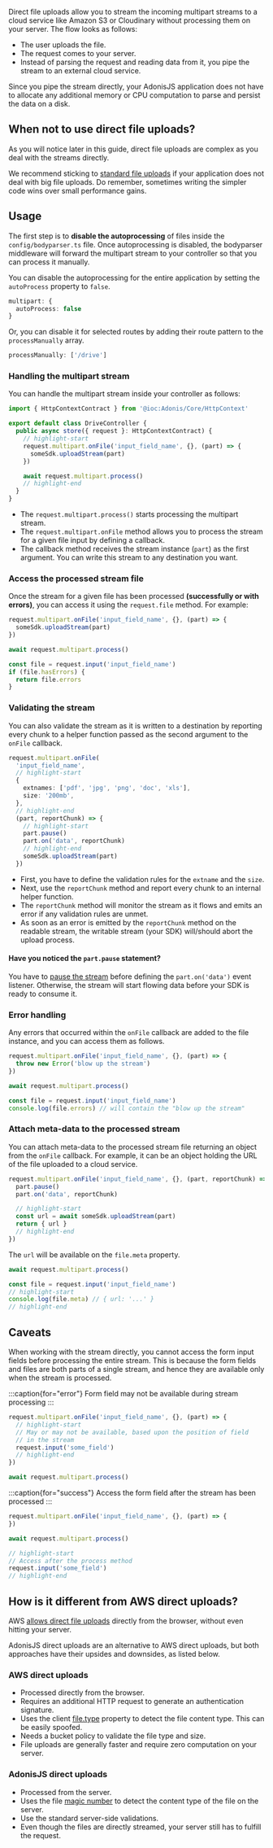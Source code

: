 Direct file uploads allow you to stream the incoming multipart streams to a cloud service like Amazon S3 or Cloudinary without processing them on your server. The flow looks as follows:

- The user uploads the file.
- The request comes to your server.
- Instead of parsing the request and reading data from it, you pipe the stream to an external cloud service.

Since you pipe the stream directly, your AdonisJS application does not have to allocate any additional memory or CPU computation to parse and persist the data on a disk.

## When not to use direct file uploads?
As you will notice later in this guide, direct file uploads are complex as you deal with the streams directly.

We recommend sticking to [standard file uploads](./file-uploads.md) if your application does not deal with big file uploads. Do remember, sometimes writing the simpler code wins over small performance gains.

## Usage
The first step is to **disable the autoprocessing** of files inside the `config/bodyparser.ts` file. Once autoprocessing is disabled, the bodyparser middleware will forward the multipart stream to your controller so that you can process it manually.

You can disable the autoprocessing for the entire application by setting the `autoProcess` property to `false`.

```ts
multipart: {
  autoProcess: false
}
```

Or, you can disable it for selected routes by adding their route pattern to the `processManually` array.

```ts
processManually: ['/drive']
```

### Handling the multipart stream
You can handle the multipart stream inside your controller as follows:

```ts
import { HttpContextContract } from '@ioc:Adonis/Core/HttpContext'

export default class DriveController {
  public async store({ request }: HttpContextContract) {
    // highlight-start
    request.multipart.onFile('input_field_name', {}, (part) => {
      someSdk.uploadStream(part)
    })

    await request.multipart.process()
    // highlight-end
  }
}
```

- The `request.multipart.process()` starts processing the multipart stream.
- The `request.multipart.onFile` method allows you to process the stream for a given file input by defining a callback.
- The callback method receives the stream instance (`part`) as the first argument. You can write this stream to any destination you want.

### Access the processed stream file
Once the stream for a given file has been processed **(successfully or with errors)**, you can access it using the `request.file` method. For example:

```ts
request.multipart.onFile('input_field_name', {}, (part) => {
  someSdk.uploadStream(part)
})

await request.multipart.process()

const file = request.input('input_field_name')
if (file.hasErrors) {
  return file.errors
}
```

### Validating the stream
You can also validate the stream as it is written to a destination by reporting every chunk to a helper function passed as the second argument to the `onFile` callback.

```ts
request.multipart.onFile(
  'input_field_name',
  // highlight-start
  {
    extnames: ['pdf', 'jpg', 'png', 'doc', 'xls'],
    size: '200mb',  
  },
  // highlight-end
  (part, reportChunk) => {
    // highlight-start
    part.pause()
    part.on('data', reportChunk)
    // highlight-end
    someSdk.uploadStream(part)
  })
```

- First, you have to define the validation rules for the `extname` and the `size`.
- Next, use the `reportChunk` method and report every chunk to an internal helper function. 
- The `reportChunk` method will monitor the stream as it flows and emits an error if any validation rules are unmet.
- As soon as an error is emitted by the `reportChunk` method on the readable stream, the writable stream (your SDK) will/should abort the upload process.

#### Have you noticed the `part.pause` statement?
You have to [pause the stream](https://nodejs.org/api/stream.html#stream_event_data) before defining the `part.on('data')` event listener. Otherwise, the stream will start flowing data before your SDK is ready to consume it. 

### Error handling
Any errors that occurred within the `onFile` callback are added to the file instance, and you can access them as follows.

```ts
request.multipart.onFile('input_field_name', {}, (part) => {
  throw new Error('blow up the stream')
})

await request.multipart.process()

const file = request.input('input_field_name')
console.log(file.errors) // will contain the "blow up the stream"
```

### Attach meta-data to the processed stream
You can attach meta-data to the processed stream file returning an object from the `onFile` callback. For example, it can be an object holding the URL of the file uploaded to a cloud service.

```ts
request.multipart.onFile('input_field_name', {}, (part, reportChunk) => {
  part.pause()
  part.on('data', reportChunk)

  // highlight-start
  const url = await someSdk.uploadStream(part)
  return { url }
  // highlight-end
})
```

The `url` will be available on the `file.meta` property.

```ts
await request.multipart.process()

const file = request.input('input_field_name')
// highlight-start
console.log(file.meta) // { url: '...' }
// highlight-end
```

## Caveats
When working with the stream directly, you cannot access the form input fields before processing the entire stream. This is because the form fields and files are both parts of a single stream, and hence they are available only when the stream is processed.

:::caption{for="error"}
Form field may not be available during stream processing
:::

```ts
request.multipart.onFile('input_field_name', {}, (part) => {
  // highlight-start
  // May or may not be available, based upon the position of field
  // in the stream
  request.input('some_field')
  // highlight-end
})

await request.multipart.process()
```

:::caption{for="success"}
Access the form field after the stream has been processed
:::

```ts
request.multipart.onFile('input_field_name', {}, (part) => {
})

await request.multipart.process()

// highlight-start
// Access after the process method
request.input('some_field')
// highlight-end
```

## How is it different from AWS direct uploads?
AWS [allows direct file uploads](https://aws.amazon.com/blogs/compute/uploading-to-amazon-s3-directly-from-a-web-or-mobile-application/) directly from the browser, without even hitting your server.

AdonisJS direct uploads are an alternative to AWS direct uploads, but both approaches have their upsides and downsides, as listed below.

### AWS direct uploads

- Processed directly from the browser.
- Requires an additional HTTP request to generate an authentication signature.
- Uses the client [file.type](https://developer.mozilla.org/en-US/docs/Web/API/File/type) property to detect the file content type. This can be easily spoofed.
- Needs a bucket policy to validate the file type and size.
- File uploads are generally faster and require zero computation on your server.

### AdonisJS direct uploads

- Processed from the server.
- Uses the file [magic number](<https://en.wikipedia.org/wiki/Magic_number_(programming)#Magic_numbers_in_files>) to detect the content type of the file on the server.
- Use the standard server-side validations.
- Even though the files are directly streamed, your server still has to fulfill the request.
